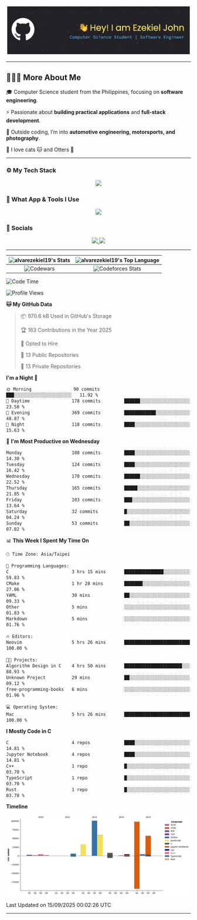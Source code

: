 [//]: <> (<div id="user-content-toc">)
[//]: <>    (<ul align="center" style="list-style: none;">)
[//]: <>        (<summary style="color: #FFD670;">)
[//]: <>            (<h1>Hi 👋 I'm Ezekiel John</h1>)
[//]: <>        (</summary>)
[//]: <>    (</ul>)
[//]: <> (</div>)

![Header](./assets/github-header-banner.png)

[//]: <> (<p align="center">)
[//]: <>    (<a href="https://git.io/typing-svg">)
[//]: <>        (<img)
[//]: <>            (src="https://readme-typing-svg.demolab.com?font=JetBrains+Mono&size=26&pause=1000&color=FFD670&repeat=false&width=920&height=72&lines=Computer+Science+Student+|+Software+Engineer+%7C+UI+Designer")
[//]: <>            (alt="Typing SVG" />)
[//]: <>    (</a>)
[//]: <> (</p>)

---

## 👨🏻‍💻 More About Me

🎓 Computer Science student from the Philippines, focusing on **software engineering**.

⚡ Passionate about **building practical applications** and **full-stack development**.

🚗 Outside coding, I’m into **automotive engineering, motorsports, and photography**.

🐾 I love cats 🐱 and Otters 🦦

---

### ⚙  My Tech Stack

<p align="center">
  <a href="https://skillicons.dev">
    <img src="https://skillicons.dev/icons?i=html,css,js,ts,npm,nodejs,scss,react,nextjs,svelte,tailwind,htmx,c,cpp,rust,lua,py,mysql,mongodb" />
  </a>
</p>

### 🧰  What App & Tools I Use

<p align="center">
  <a href="https://skillicons.dev">
    <img src="https://skillicons.dev/icons?i=apple,linux,git,github,githubactions,docker,cmake,neovim,vscode,figma,anaconda,md,notion,obsidian" />
  </a>
</p>

### 🔌  Socials

<p align="center">
  <a href="https://www.linkedin.com/in/ezekiel-john-alvar-306a09137/">
    <img src="https://skillicons.dev/icons?i=linkedin" />
  </a>
    
  <a href="https://www.instagram.com/zeee_991.2/">
    <img src="https://skillicons.dev/icons?i=instagram" />
  </a>
</p>

---

| ![alvarezekiel19's Stats](https://github-readme-stats.vercel.app/api?username=alvarezekiel19&theme=outrun&show_icons=true&hide_border=true&count_private=true) | ![alvarezekiel19's Top Language](https://github-readme-stats.vercel.app/api/top-langs/?username=alvarezekiel19&theme=outrun&show_icons=true&hide_border=true&layout=compact) |
|:--------------------------------------------------------------------------------------------------------------------------------------------------------------:|:----------------------------------------------------------------------------------------------------------------------------------------------------------------------------:|
|                                       ![Codewars](https://github.r2v.ch/codewars?user=alvarezekiel19&top_languages=true)                                       |                               ![Codeforces Stats](https://codeforces-readme-stats.vercel.app/api/card?username=alvarezekiel19&theme=tokyonight)                              |

<!--START_SECTION:waka-->
![Code Time](http://img.shields.io/badge/Code%20Time-9%20hrs%2021%20mins-blue)

![Profile Views](http://img.shields.io/badge/Profile%20Views-118-blue)

**🐱 My GitHub Data** 

> 📦 970.6 kB Used in GitHub's Storage 
 > 
> 🏆 163 Contributions in the Year 2025
 > 
> 💼 Opted to Hire
 > 
> 📜 13 Public Repositories 
 > 
> 🔑 13 Private Repositories 
 > 
**I'm a Night 🦉** 

```text
🌞 Morning                90 commits          ███░░░░░░░░░░░░░░░░░░░░░░   11.92 % 
🌆 Daytime                178 commits         ██████░░░░░░░░░░░░░░░░░░░   23.58 % 
🌃 Evening                369 commits         ████████████░░░░░░░░░░░░░   48.87 % 
🌙 Night                  118 commits         ████░░░░░░░░░░░░░░░░░░░░░   15.63 % 
```
📅 **I'm Most Productive on Wednesday** 

```text
Monday                   108 commits         ████░░░░░░░░░░░░░░░░░░░░░   14.30 % 
Tuesday                  124 commits         ████░░░░░░░░░░░░░░░░░░░░░   16.42 % 
Wednesday                170 commits         ██████░░░░░░░░░░░░░░░░░░░   22.52 % 
Thursday                 165 commits         █████░░░░░░░░░░░░░░░░░░░░   21.85 % 
Friday                   103 commits         ███░░░░░░░░░░░░░░░░░░░░░░   13.64 % 
Saturday                 32 commits          █░░░░░░░░░░░░░░░░░░░░░░░░   04.24 % 
Sunday                   53 commits          ██░░░░░░░░░░░░░░░░░░░░░░░   07.02 % 
```


📊 **This Week I Spent My Time On** 

```text
🕑︎ Time Zone: Asia/Taipei

💬 Programming Languages: 
C                        3 hrs 15 mins       ███████████████░░░░░░░░░░   59.83 % 
CMake                    1 hr 28 mins        ███████░░░░░░░░░░░░░░░░░░   27.06 % 
YAML                     30 mins             ██░░░░░░░░░░░░░░░░░░░░░░░   09.33 % 
Other                    5 mins              ░░░░░░░░░░░░░░░░░░░░░░░░░   01.83 % 
Markdown                 5 mins              ░░░░░░░░░░░░░░░░░░░░░░░░░   01.76 % 

🔥 Editors: 
Neovim                   5 hrs 26 mins       █████████████████████████   100.00 % 

🐱‍💻 Projects: 
Algorithm Design in C    4 hrs 50 mins       ██████████████████████░░░   88.93 % 
Unknown Project          29 mins             ██░░░░░░░░░░░░░░░░░░░░░░░   09.12 % 
free-programming-books   6 mins              ░░░░░░░░░░░░░░░░░░░░░░░░░   01.96 % 

💻 Operating System: 
Mac                      5 hrs 26 mins       █████████████████████████   100.00 % 
```

**I Mostly Code in C** 

```text
C                        4 repos             ████░░░░░░░░░░░░░░░░░░░░░   14.81 % 
Jupyter Notebook         4 repos             ████░░░░░░░░░░░░░░░░░░░░░   14.81 % 
C++                      1 repo              █░░░░░░░░░░░░░░░░░░░░░░░░   03.70 % 
TypeScript               1 repo              █░░░░░░░░░░░░░░░░░░░░░░░░   03.70 % 
Rust                     1 repo              █░░░░░░░░░░░░░░░░░░░░░░░░   03.70 % 
```



**Timeline**

![Lines of Code chart](https://raw.githubusercontent.com/alvarezekiel19/alvarezekiel19/main/assets/bar_graph.png)


 Last Updated on 15/09/2025 00:02:26 UTC
<!--END_SECTION:waka-->

---
